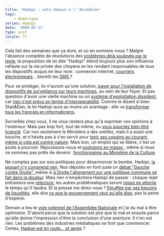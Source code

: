 ```yaml
---
title: 'Hadopi : vote demain à l''Assemblée'
tags:
    - Numérique
series: Hadopi
date: '2009-05-11'
type: post
locale: fr
---
```


Cela fait des semaines que ça dure, et où en sommes-nous&nbsp;? Malgré l'absence complète de résolutions des [problèmes déjà soulevés par le texte](http://stanetdam.com/2009/04/29/les-points-sensibles-de-la-loi-hadopi/), la proposition de loi dite "Hadopi" étend toujours plus son influence néfaste sur la vie privée des citoyens en les rendant responsables de tous les dispositifs acquis en leur nom&nbsp;: connexion internet, [courriers électroniques](http://blog.lefigaro.fr/hightech/2009/04/hadopi-faudra-t-il-aussi-surve.html)… bientôt les [SMS ](http://www.lemonde.fr/societe/article/2009/05/04/garde-a-vue-pour-avoir-recu-un-sms-tendancieux_1188469_3224.html)?

Pour se protéger, ils n'auront qu'une solution, [payer pour l'installation de dispositifs de surveillance sur leurs machines](http://web.archive.org/web/20140213090123///standblog.org/blog/post/2009/05/08/Hadopi-%3A-les-mouchards-sont-confirm%C3%A9s), au sein de leur foyer. Et pas question d'avoir une vieille machine ou un [système d'exploitation dissident](http://fr.wikipedia.org/wiki/Linux), car [rien n'est prévu en terme d'interopérabilité](http://www.nextinpact.com/archive/50750-hadopi-logiciel-securisation-interoperable-payant.htm). Comme le disent si bien Stan&amp;Dan, la loi Hadopi aura au moins un avantage&nbsp;: elle va [transformer tous les français en informaticiens](http://stanetdam.com/2009/04/28/standam-vous-expliquent-hadopi-en-6-minutes-chrono-video/).

Surveillés chez vous, il ne vous restera plus qu'à exprimer vos opinions à l'extérieur. Mais pas trop fort, tout de même, ou [vous pourriez bien être licencié](https://fr.news.yahoo.com/). Car non seulement le Ministère a des oreilles, mais il a aussi une bouche, et n'hésite pas à s'en servir pour [tenir ses copains au courant, même si cela est contre-nature](http://www.authueil.org/?2009/05/07/1321-probleme-de-porosite). Mais bon, un emploi qui se libère, c'est un poste à pourvoir. Réjouissons-nous et [postulons en masse ](http://zzz.rezo.net/Lettre-de-motivation.html), même si nous ne sommes pas prêts de devenir  [fonctionnaires au Ministère de la Culture](http://www.lemonde.fr/technologies/article/2009/05/11/licenciement-d-un-cadre-de-tf1-albanel-suspend-un-de-ses-collaborateurs_1191291_651865.html).

Ne comptez pas sur nos politiques pour désarmorcer la bombe. Hadopi, [la plupart n'y comprend rien](http://www.dailymotion.com/swf/x94ta5). Nos députés en font juste un [débat "Gauche contre Droite", ](http://www.authueil.org/?2009/04/30/1316-spirale-infernale)même si [à Droite l'alignement sur une politique commune se fait dans la douleur](http://lexpansion.lexpress.fr/high-tech/les-deputes-ump-leses-pendant-les-debats-sur-l-hadopi_757403.html). Mais rien n'empêchera Hadopi de passer&nbsp;: chaque rejet entrainera une [relecture](http://tempsreel.nouvelobs.com/), les autres problématiques seront [mises en attente](http://rue89.nouvelobs.com/2009/04/13/lump-ecarte-une-loi-sur-linceste-pour-faire-revoter-hadopi) le temps qu'il faudra. Et la presse me direz-vous&nbsp;? [Etouffée par ses besoins de liquidités](http://www.slate.fr/story/4871/le-jour-o%C3%B9-sarkozy-achet%C3%A9-la-presse), elle dira [ce que le gouvernement veut qu'elle dise](http://www.authueil.org/?2009/05/11/1322-simple-suspension), pas la peine d'espérer.

Demain a lieu le [vote solennel de l'Assemblée Nationale](http://www.laquadrature.net/fr/hadopithon-24-heures-pour-faire-entendre-sa-voix) et j'ai du mal à être optimistre. D'abord parce que la solution est pire que le mal et ensuite parce qu'elle donne l'impression d'être la conclusion d'une aventure. Il n'en est rien. Les problèmes des industries médiatiques ne font que commencer. Certes, [Hadopi est en route… et après](http://owni.fr/2009/04/30/hadopi-et-ha-pres-les-industries-culturelle-face-a-leur-responsabilite-citoyenne/)&nbsp;?
